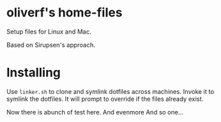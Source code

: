 # oliverf's home-files

Setup files for Linux and Mac.

Based on Sirupsen's approach.

# Installing

Use `linker.sh` to clone and symlink dotfiles across machines. Invoke
it to symlink the dotfiles. It will prompt to override if the files
already exist.


Now there is  abunch of test here.
And evenmore
And so one...
